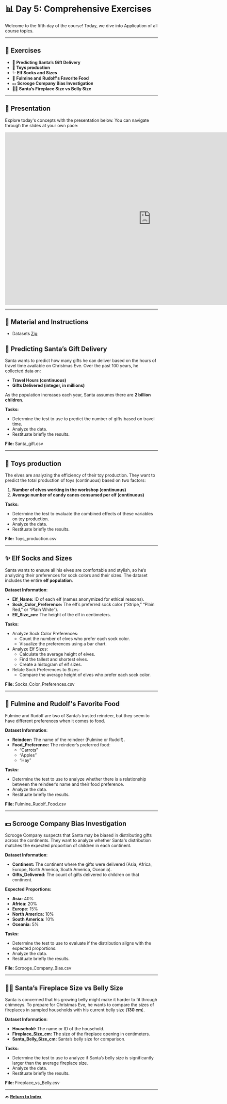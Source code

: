 # 📊 **Day 5: Comprehensive Exercises**  

Welcome to the fifth day of the course! Today, we dive into Application of all course topics.

---

## 💂️ **Exercises**

- 🎁 **Predicting Santa’s Gift Delivery**  
- 🍬 **Toys production**  
- ✨ **Elf Socks and Sizes**  
- 🎄 **Fulmine and Rudolf's Favorite Food**  
- 💵 **Scrooge Company Bias Investigation**  
- 🎅🏻 **Santa’s Fireplace Size vs Belly Size**

---

## 🎥 **Presentation**  

Explore today's concepts with the presentation below. You can navigate through the slides at your own pace:  

<iframe src="https://docs.google.com/presentation/d/e/2PACX-1vQbENp_RFFgWlMcrrDp87v2SavYgg4vduIQhTUh6vzIMp_Aj6DQE-jva_jxtS4kFUwnRc10MzYDzNrm/embed?start=false&loop=false&delayms=3000" frameborder="0" width="960" height="569" allowfullscreen="true" mozallowfullscreen="true" webkitallowfullscreen="true"></iframe>

---

## 📂 **Material and Instructions**

- Datasets [Zip](dataset/Exercises_day5.zip) 


## 🎁 Predicting Santa’s Gift Delivery
Santa wants to predict how many gifts he can deliver based on the hours of travel time available on Christmas Eve. Over the past 100 years, he collected data on:

- **Travel Hours (continuous)**
- **Gifts Delivered (integer, in millions)**

As the population increases each year, Santa assumes there are **2 billion children**.

**Tasks:**
- Determine the test to use to predict the number of gifts based on travel time.  
- Analyze the data.  
- Restituate briefly the results.

**File:** Santa_gift.csv

---

## 🍬 Toys production
The elves are analyzing the efficiency of their toy production. They want to predict the total production of toys (continuous) based on two factors:

1. **Number of elves working in the workshop (continuous)**
2. **Average number of candy canes consumed per elf (continuous)**

**Tasks:**
- Determine the test to evaluate the combined effects of these variables on toy production.  
- Analyze the data.  
- Restituate briefly the results.

**File:** Toys_production.csv

---

## ✨ Elf Socks and Sizes
Santa wants to ensure all his elves are comfortable and stylish, so he’s analyzing their preferences for sock colors and their sizes. The dataset includes the entire **elf population**.

**Dataset Information:**
- **Elf_Name:** ID of each elf (names anonymized for ethical reasons).  
- **Sock_Color_Preference:** The elf’s preferred sock color (“Stripe,” “Plain Red,” or “Plain White”).  
- **Elf_Size_cm:** The height of the elf in centimeters.  

**Tasks:**
- Analyze Sock Color Preferences:  
  - Count the number of elves who prefer each sock color.  
  - Visualize the preferences using a bar chart.  
- Analyze Elf Sizes:  
  - Calculate the average height of elves.  
  - Find the tallest and shortest elves.  
  - Create a histogram of elf sizes.  
- Relate Sock Preferences to Sizes:  
  - Compare the average height of elves who prefer each sock color.  

**File:** Socks_Color_Preferences.csv

---

## 🎄 Fulmine and Rudolf's Favorite Food

Fulmine and Rudolf are two of Santa’s trusted reindeer, but they seem to have different preferences when it comes to food.

**Dataset Information:**
- **Reindeer:** The name of the reindeer (Fulmine or Rudolf).  
- **Food_Preference:** The reindeer’s preferred food:  
  - “Carrots”  
  - “Apples”  
  - “Hay”  

**Tasks:**
- Determine the test to use to analyze whether there is a relationship between the reindeer’s name and their food preference.  
- Analyze the data.  
- Restituate briefly the results.

**File:** Fulmine_Rudolf_Food.csv

---

## 💵 Scrooge Company Bias Investigation
Scrooge Company suspects that Santa may be biased in distributing gifts across the continents. They want to analyze whether Santa's distribution matches the expected proportion of children in each continent.

**Dataset Information:**
- **Continent:** The continent where the gifts were delivered (Asia, Africa, Europe, North America, South America, Oceania).  
- **Gifts_Delivered:** The count of gifts delivered to children on that continent.  

**Expected Proportions:**
- **Asia:** 40%  
- **Africa:** 20%  
- **Europe:** 15%  
- **North America:** 10%  
- **South America:** 10%  
- **Oceania:** 5%  

**Tasks:**
- Determine the test to use to evaluate if the distribution aligns with the expected proportions.  
- Analyze the data.  
- Restituate briefly the results.

**File:** Scrooge_Company_Bias.csv

---

## 🎅🏻 Santa’s Fireplace Size vs Belly Size
Santa is concerned that his growing belly might make it harder to fit through chimneys. To prepare for Christmas Eve, he wants to compare the sizes of fireplaces in sampled households with his current belly size (**130 cm**).

**Dataset Information:**
- **Household:** The name or ID of the household.  
- **Fireplace_Size_cm:** The size of the fireplace opening in centimeters.  
- **Santa_Belly_Size_cm:** Santa’s belly size for comparison.  

**Tasks:**
- Determine the test to use to analyze if Santa’s belly size is significantly larger than the average fireplace size.  
- Analyze the data.  
- Restituate briefly the results.

**File:** Fireplace_vs_Belly.csv

---

🔙 **[Return to Index](index.md)**

